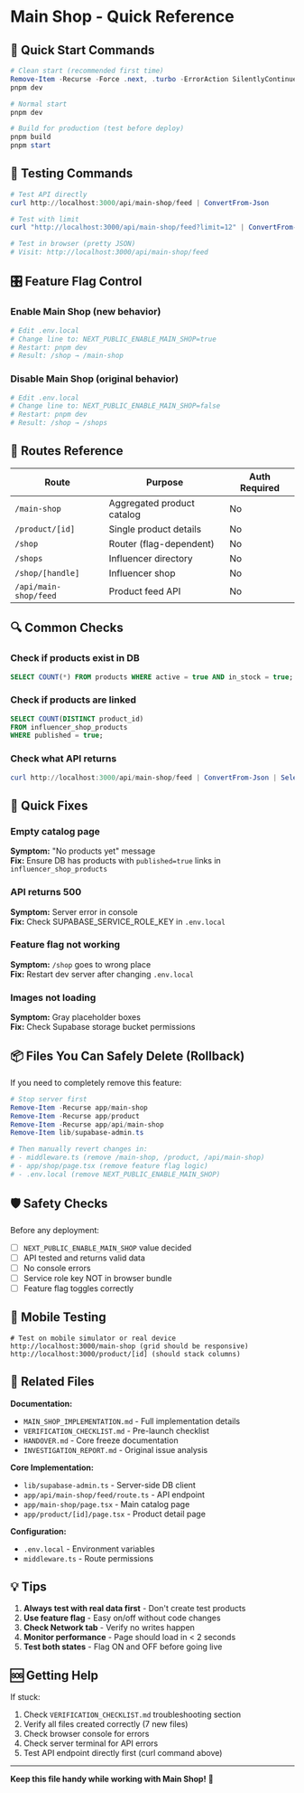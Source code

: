 # Main Shop - Quick Reference

## 🚀 Quick Start Commands

```powershell
# Clean start (recommended first time)
Remove-Item -Recurse -Force .next, .turbo -ErrorAction SilentlyContinue
pnpm dev

# Normal start
pnpm dev

# Build for production (test before deploy)
pnpm build
pnpm start
```

## 🧪 Testing Commands

```powershell
# Test API directly
curl http://localhost:3000/api/main-shop/feed | ConvertFrom-Json

# Test with limit
curl "http://localhost:3000/api/main-shop/feed?limit=12" | ConvertFrom-Json

# Test in browser (pretty JSON)
# Visit: http://localhost:3000/api/main-shop/feed
```

## 🎛️ Feature Flag Control

### Enable Main Shop (new behavior)
```powershell
# Edit .env.local
# Change line to: NEXT_PUBLIC_ENABLE_MAIN_SHOP=true
# Restart: pnpm dev
# Result: /shop → /main-shop
```

### Disable Main Shop (original behavior)
```powershell
# Edit .env.local
# Change line to: NEXT_PUBLIC_ENABLE_MAIN_SHOP=false
# Restart: pnpm dev
# Result: /shop → /shops
```

## 📍 Routes Reference

| Route | Purpose | Auth Required |
|-------|---------|---------------|
| `/main-shop` | Aggregated product catalog | No |
| `/product/[id]` | Single product details | No |
| `/shop` | Router (flag-dependent) | No |
| `/shops` | Influencer directory | No |
| `/shop/[handle]` | Influencer shop | No |
| `/api/main-shop/feed` | Product feed API | No |

## 🔍 Common Checks

### Check if products exist in DB
```sql
SELECT COUNT(*) FROM products WHERE active = true AND in_stock = true;
```

### Check if products are linked
```sql
SELECT COUNT(DISTINCT product_id) 
FROM influencer_shop_products 
WHERE published = true;
```

### Check what API returns
```powershell
curl http://localhost:3000/api/main-shop/feed | ConvertFrom-Json | Select-Object -ExpandProperty items | Select-Object id, title, price
```

## 🐛 Quick Fixes

### Empty catalog page
**Symptom:** "No products yet" message  
**Fix:** Ensure DB has products with `published=true` links in `influencer_shop_products`

### API returns 500
**Symptom:** Server error in console  
**Fix:** Check SUPABASE_SERVICE_ROLE_KEY in `.env.local`

### Feature flag not working
**Symptom:** `/shop` goes to wrong place  
**Fix:** Restart dev server after changing `.env.local`

### Images not loading
**Symptom:** Gray placeholder boxes  
**Fix:** Check Supabase storage bucket permissions

## 📦 Files You Can Safely Delete (Rollback)

If you need to completely remove this feature:

```powershell
# Stop server first
Remove-Item -Recurse app/main-shop
Remove-Item -Recurse app/product
Remove-Item -Recurse app/api/main-shop
Remove-Item lib/supabase-admin.ts

# Then manually revert changes in:
# - middleware.ts (remove /main-shop, /product, /api/main-shop)
# - app/shop/page.tsx (remove feature flag logic)
# - .env.local (remove NEXT_PUBLIC_ENABLE_MAIN_SHOP)
```

## 🛡️ Safety Checks

Before any deployment:
- [ ] `NEXT_PUBLIC_ENABLE_MAIN_SHOP` value decided
- [ ] API tested and returns valid data
- [ ] No console errors
- [ ] Service role key NOT in browser bundle
- [ ] Feature flag toggles correctly

## 📱 Mobile Testing

```
# Test on mobile simulator or real device
http://localhost:3000/main-shop (grid should be responsive)
http://localhost:3000/product/[id] (should stack columns)
```

## 🔗 Related Files

**Documentation:**
- `MAIN_SHOP_IMPLEMENTATION.md` - Full implementation details
- `VERIFICATION_CHECKLIST.md` - Pre-launch checklist
- `HANDOVER.md` - Core freeze documentation
- `INVESTIGATION_REPORT.md` - Original issue analysis

**Core Implementation:**
- `lib/supabase-admin.ts` - Server-side DB client
- `app/api/main-shop/feed/route.ts` - API endpoint
- `app/main-shop/page.tsx` - Main catalog page
- `app/product/[id]/page.tsx` - Product detail page

**Configuration:**
- `.env.local` - Environment variables
- `middleware.ts` - Route permissions

## 💡 Tips

1. **Always test with real data first** - Don't create test products
2. **Use feature flag** - Easy on/off without code changes  
3. **Check Network tab** - Verify no writes happen
4. **Monitor performance** - Page should load in < 2 seconds
5. **Test both states** - Flag ON and OFF before going live

## 🆘 Getting Help

If stuck:
1. Check `VERIFICATION_CHECKLIST.md` troubleshooting section
2. Verify all files created correctly (7 new files)
3. Check browser console for errors
4. Check server terminal for API errors
5. Test API endpoint directly first (curl command above)

---

**Keep this file handy while working with Main Shop!** 📌
